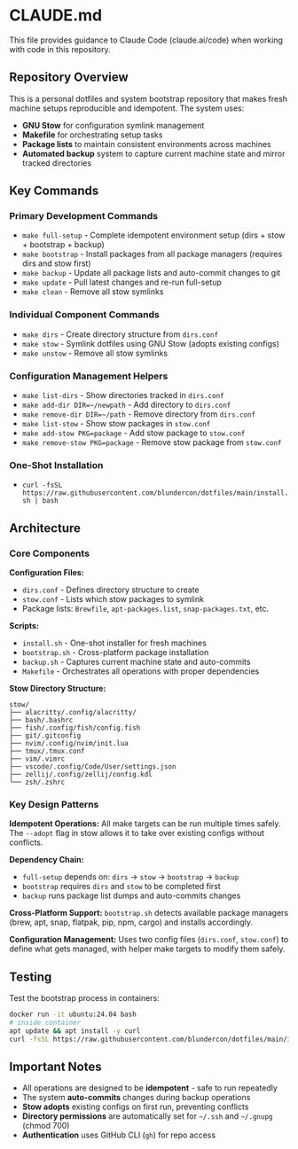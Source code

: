 # CLAUDE.md

This file provides guidance to Claude Code (claude.ai/code) when working with code in this repository.

## Repository Overview

This is a personal dotfiles and system bootstrap repository that makes fresh machine setups reproducible and idempotent. The system uses:
- **GNU Stow** for configuration symlink management
- **Makefile** for orchestrating setup tasks
- **Package lists** to maintain consistent environments across machines
- **Automated backup** system to capture current machine state and mirror tracked directories

## Key Commands

### Primary Development Commands
- `make full-setup` - Complete idempotent environment setup (dirs + stow + bootstrap + backup)
- `make bootstrap` - Install packages from all package managers (requires dirs and stow first)
- `make backup` - Update all package lists and auto-commit changes to git
- `make update` - Pull latest changes and re-run full-setup
- `make clean` - Remove all stow symlinks

### Individual Component Commands
- `make dirs` - Create directory structure from `dirs.conf`
- `make stow` - Symlink dotfiles using GNU Stow (adopts existing configs)
- `make unstow` - Remove all stow symlinks

### Configuration Management Helpers
- `make list-dirs` - Show directories tracked in `dirs.conf`
- `make add-dir DIR=~/newpath` - Add directory to `dirs.conf`
- `make remove-dir DIR=~/path` - Remove directory from `dirs.conf`
- `make list-stow` - Show stow packages in `stow.conf`
- `make add-stow PKG=package` - Add stow package to `stow.conf`
- `make remove-stow PKG=package` - Remove stow package from `stow.conf`

### One-Shot Installation
- `curl -fsSL https://raw.githubusercontent.com/blundercon/dotfiles/main/install.sh | bash`

## Architecture

### Core Components

**Configuration Files:**
- `dirs.conf` - Defines directory structure to create
- `stow.conf` - Lists which stow packages to symlink
- Package lists: `Brewfile`, `apt-packages.list`, `snap-packages.txt`, etc.

**Scripts:**
- `install.sh` - One-shot installer for fresh machines
- `bootstrap.sh` - Cross-platform package installation
- `backup.sh` - Captures current machine state and auto-commits
- `Makefile` - Orchestrates all operations with proper dependencies

**Stow Directory Structure:**
```
stow/
├── alacritty/.config/alacritty/
├── bash/.bashrc
├── fish/.config/fish/config.fish
├── git/.gitconfig
├── nvim/.config/nvim/init.lua
├── tmux/.tmux.conf
├── vim/.vimrc
├── vscode/.config/Code/User/settings.json
├── zellij/.config/zellij/config.kdl
└── zsh/.zshrc
```

### Key Design Patterns

**Idempotent Operations:** All make targets can be run multiple times safely. The `--adopt` flag in stow allows it to take over existing configs without conflicts.

**Dependency Chain:**
- `full-setup` depends on: `dirs` → `stow` → `bootstrap` → `backup`
- `bootstrap` requires `dirs` and `stow` to be completed first
- `backup` runs package list dumps and auto-commits changes

**Cross-Platform Support:** `bootstrap.sh` detects available package managers (brew, apt, snap, flatpak, pip, npm, cargo) and installs accordingly.

**Configuration Management:** Uses two config files (`dirs.conf`, `stow.conf`) to define what gets managed, with helper make targets to modify them safely.

## Testing

Test the bootstrap process in containers:
```bash
docker run -it ubuntu:24.04 bash
# inside container
apt update && apt install -y curl
curl -fsSL https://raw.githubusercontent.com/blundercon/dotfiles/main/install.sh | bash
```

## Important Notes

- All operations are designed to be **idempotent** - safe to run repeatedly
- The system **auto-commits** changes during backup operations
- **Stow adopts** existing configs on first run, preventing conflicts
- **Directory permissions** are automatically set for `~/.ssh` and `~/.gnupg` (chmod 700)
- **Authentication** uses GitHub CLI (`gh`) for repo access